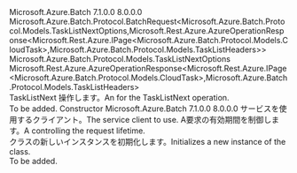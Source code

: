 <Type Name="TaskListNextBatchRequest" FullName="Microsoft.Azure.Batch.Protocol.BatchRequests.TaskListNextBatchRequest">
  <TypeSignature Language="C#" Value="public class TaskListNextBatchRequest : Microsoft.Azure.Batch.Protocol.BatchRequest&lt;Microsoft.Azure.Batch.Protocol.Models.TaskListNextOptions,Microsoft.Rest.Azure.AzureOperationResponse&lt;Microsoft.Rest.Azure.IPage&lt;Microsoft.Azure.Batch.Protocol.Models.CloudTask&gt;,Microsoft.Azure.Batch.Protocol.Models.TaskListHeaders&gt;&gt;" />
  <TypeSignature Language="ILAsm" Value=".class public auto ansi beforefieldinit TaskListNextBatchRequest extends Microsoft.Azure.Batch.Protocol.BatchRequest`2&lt;class Microsoft.Azure.Batch.Protocol.Models.TaskListNextOptions, class Microsoft.Rest.Azure.AzureOperationResponse`2&lt;class Microsoft.Rest.Azure.IPage`1&lt;class Microsoft.Azure.Batch.Protocol.Models.CloudTask&gt;, class Microsoft.Azure.Batch.Protocol.Models.TaskListHeaders&gt;&gt;" />
  <TypeSignature Language="DocId" Value="T:Microsoft.Azure.Batch.Protocol.BatchRequests.TaskListNextBatchRequest" />
  <TypeSignature Language="VB.NET" Value="Public Class TaskListNextBatchRequest&#xA;Inherits BatchRequest(Of TaskListNextOptions, AzureOperationResponse(Of IPage(Of CloudTask), TaskListHeaders))" />
  <TypeSignature Language="F#" Value="type TaskListNextBatchRequest = class&#xA;    inherit BatchRequest&lt;TaskListNextOptions, AzureOperationResponse&lt;IPage&lt;CloudTask&gt;, TaskListHeaders&gt;&gt;" />
  <AssemblyInfo>
    <AssemblyName>Microsoft.Azure.Batch</AssemblyName>
    <AssemblyVersion>7.1.0.0</AssemblyVersion>
    <AssemblyVersion>8.0.0.0</AssemblyVersion>
  </AssemblyInfo>
  <Base>
    <BaseTypeName>Microsoft.Azure.Batch.Protocol.BatchRequest&lt;Microsoft.Azure.Batch.Protocol.Models.TaskListNextOptions,Microsoft.Rest.Azure.AzureOperationResponse&lt;Microsoft.Rest.Azure.IPage&lt;Microsoft.Azure.Batch.Protocol.Models.CloudTask&gt;,Microsoft.Azure.Batch.Protocol.Models.TaskListHeaders&gt;&gt;</BaseTypeName>
    <BaseTypeArguments>
      <BaseTypeArgument TypeParamName="TOptions">Microsoft.Azure.Batch.Protocol.Models.TaskListNextOptions</BaseTypeArgument>
      <BaseTypeArgument TypeParamName="TResponse">Microsoft.Rest.Azure.AzureOperationResponse&lt;Microsoft.Rest.Azure.IPage&lt;Microsoft.Azure.Batch.Protocol.Models.CloudTask&gt;,Microsoft.Azure.Batch.Protocol.Models.TaskListHeaders&gt;</BaseTypeArgument>
    </BaseTypeArguments>
  </Base>
  <Interfaces />
  <Docs>
    <summary>
            <span data-ttu-id="0fbc5-101"><see cref="T:Microsoft.Azure.Batch.Protocol.IBatchRequest" /> TaskListNext 操作します。</span><span class="sxs-lookup"><span data-stu-id="0fbc5-101">An <see cref="T:Microsoft.Azure.Batch.Protocol.IBatchRequest" /> for the TaskListNext operation.</span></span>
            </summary>
    <remarks>To be added.</remarks>
  </Docs>
  <Members>
    <Member MemberName=".ctor">
      <MemberSignature Language="C#" Value="public TaskListNextBatchRequest (Microsoft.Azure.Batch.Protocol.BatchServiceClient serviceClient, System.Threading.CancellationToken cancellationToken);" />
      <MemberSignature Language="ILAsm" Value=".method public hidebysig specialname rtspecialname instance void .ctor(class Microsoft.Azure.Batch.Protocol.BatchServiceClient serviceClient, valuetype System.Threading.CancellationToken cancellationToken) cil managed" />
      <MemberSignature Language="DocId" Value="M:Microsoft.Azure.Batch.Protocol.BatchRequests.TaskListNextBatchRequest.#ctor(Microsoft.Azure.Batch.Protocol.BatchServiceClient,System.Threading.CancellationToken)" />
      <MemberSignature Language="F#" Value="new Microsoft.Azure.Batch.Protocol.BatchRequests.TaskListNextBatchRequest : Microsoft.Azure.Batch.Protocol.BatchServiceClient * System.Threading.CancellationToken -&gt; Microsoft.Azure.Batch.Protocol.BatchRequests.TaskListNextBatchRequest" Usage="new Microsoft.Azure.Batch.Protocol.BatchRequests.TaskListNextBatchRequest (serviceClient, cancellationToken)" />
      <MemberType>Constructor</MemberType>
      <AssemblyInfo>
        <AssemblyName>Microsoft.Azure.Batch</AssemblyName>
        <AssemblyVersion>7.1.0.0</AssemblyVersion>
        <AssemblyVersion>8.0.0.0</AssemblyVersion>
      </AssemblyInfo>
      <Parameters>
        <Parameter Name="serviceClient" Type="Microsoft.Azure.Batch.Protocol.BatchServiceClient" />
        <Parameter Name="cancellationToken" Type="System.Threading.CancellationToken" />
      </Parameters>
      <Docs>
        <param name="serviceClient"><span data-ttu-id="0fbc5-102">サービスを使用するクライアント。</span><span class="sxs-lookup"><span data-stu-id="0fbc5-102">The service client to use.</span></span></param>
        <param name="cancellationToken"><span data-ttu-id="0fbc5-103">A<see cref="T:System.Threading.CancellationToken" />要求の有効期間を制御します。</span><span class="sxs-lookup"><span data-stu-id="0fbc5-103">A <see cref="T:System.Threading.CancellationToken" /> controlling the request lifetime.</span></span></param>
        <summary>
            <span data-ttu-id="0fbc5-104"><see cref="T:Microsoft.Azure.Batch.Protocol.BatchRequests.TaskListNextBatchRequest" /> クラスの新しいインスタンスを初期化します。</span><span class="sxs-lookup"><span data-stu-id="0fbc5-104">Initializes a new instance of the <see cref="T:Microsoft.Azure.Batch.Protocol.BatchRequests.TaskListNextBatchRequest" /> class.</span></span>
            </summary>
        <remarks>To be added.</remarks>
      </Docs>
    </Member>
  </Members>
</Type>